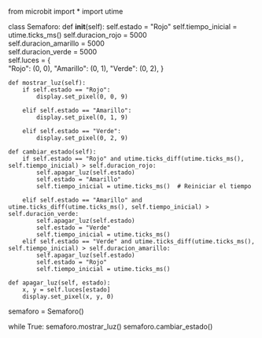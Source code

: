 from microbit import *
import utime

class Semaforo:
    def __init__(self):
        self.estado = "Rojo"
        self.tiempo_inicial = utime.ticks_ms()
        self.duracion_rojo = 5000  
        self.duracion_amarillo = 5000  
        self.duracion_verde = 5000  
        self.luces = {  
            "Rojo": (0, 0),
            "Amarillo": (0, 1),
            "Verde": (0, 2),
        }


    def mostrar_luz(self):
        if self.estado == "Rojo":
            display.set_pixel(0, 0, 9)  
            
        elif self.estado == "Amarillo":
            display.set_pixel(0, 1, 9)
            
        elif self.estado == "Verde":
            display.set_pixel(0, 2, 9)  

    def cambiar_estado(self):
        if self.estado == "Rojo" and utime.ticks_diff(utime.ticks_ms(), self.tiempo_inicial) > self.duracion_rojo:
            self.apagar_luz(self.estado) 
            self.estado = "Amarillo"
            self.tiempo_inicial = utime.ticks_ms()  # Reiniciar el tiempo
            
        elif self.estado == "Amarillo" and utime.ticks_diff(utime.ticks_ms(), self.tiempo_inicial) > self.duracion_verde:
            self.apagar_luz(self.estado) 
            self.estado = "Verde"
            self.tiempo_inicial = utime.ticks_ms()
        elif self.estado == "Verde" and utime.ticks_diff(utime.ticks_ms(), self.tiempo_inicial) > self.duracion_amarillo:
            self.apagar_luz(self.estado)
            self.estado = "Rojo"
            self.tiempo_inicial = utime.ticks_ms()

    def apagar_luz(self, estado):
        x, y = self.luces[estado]
        display.set_pixel(x, y, 0)
        
semaforo = Semaforo()

while True:
    semaforo.mostrar_luz()
    semaforo.cambiar_estado()
